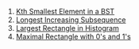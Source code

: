 1. [Kth Smallest Element in a BST](https://leetcode.com/problems/kth-smallest-element-in-a-bst/)
2. [Longest Increasing Subsequence](https://leetcode.com/problems/longest-increasing-subsequence/)
3. [Largest Rectangle in Histogram](https://leetcode.com/problems/largest-rectangle-in-histogram/)
4. [Maximal Rectangle with 0's and 1's](https://leetcode.com/problems/maximal-rectangle/)
